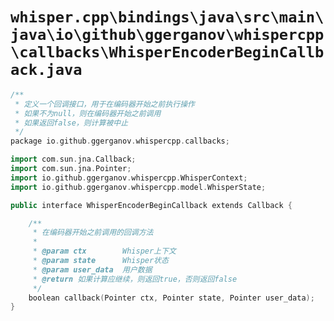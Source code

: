 # `whisper.cpp\bindings\java\src\main\java\io\github\ggerganov\whispercpp\callbacks\WhisperEncoderBeginCallback.java`

```cpp
/**
 * 定义一个回调接口，用于在编码器开始之前执行操作
 * 如果不为null，则在编码器开始之前调用
 * 如果返回false，则计算被中止
 */
package io.github.ggerganov.whispercpp.callbacks;

import com.sun.jna.Callback;
import com.sun.jna.Pointer;
import io.github.ggerganov.whispercpp.WhisperContext;
import io.github.ggerganov.whispercpp.model.WhisperState;

public interface WhisperEncoderBeginCallback extends Callback {

    /**
     * 在编码器开始之前调用的回调方法
     *
     * @param ctx        Whisper上下文
     * @param state      Whisper状态
     * @param user_data  用户数据
     * @return 如果计算应继续，则返回true，否则返回false
     */
    boolean callback(Pointer ctx, Pointer state, Pointer user_data);
}
```